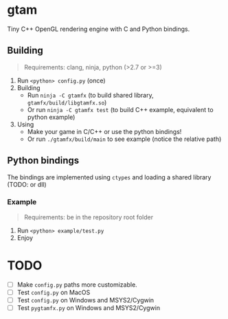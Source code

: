 # gtam
Tiny C++ OpenGL rendering engine with C and Python bindings.

## Building

> Requirements: clang, ninja, python (>2.7 or >=3)

1. Run `<python> config.py` (once)
2. Building
   - Run `ninja -C gtamfx` (to build shared library, `gtamfx/build/libgtamfx.so`)<br>
   - Or run `ninja -C gtamfx test` (to build C++ example, equivalent to python example)
2. Using
   - Make your game in C/C++ or use the python bindings!
   - Or run `./gtamfx/build/main` to see example (notice the relative path)

## Python bindings

The bindings are implemented using `ctypes` and loading a shared library (TODO: or dll)

### Example

> Requirements: be in the repository root folder

1. Run `<python> example/test.py`
2. Enjoy

# TODO

- [ ] Make `config.py` paths more customizable.
- [ ] Test `config.py` on MacOS
- [ ] Test `config.py` on Windows and MSYS2/Cygwin
- [ ] Test `pygtamfx.py` on Windows and MSYS2/Cygwin
